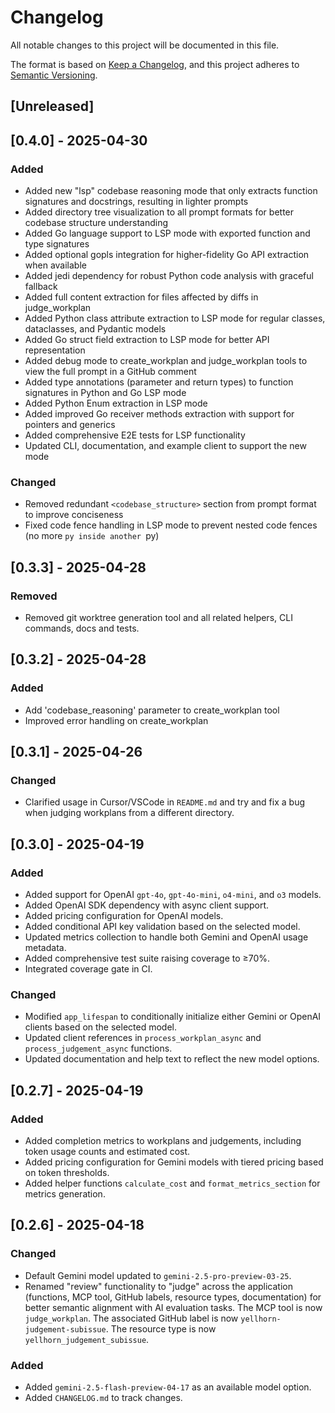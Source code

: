 # Changelog

All notable changes to this project will be documented in this file.

The format is based on [Keep a Changelog](https://keepachangelog.com/en/1.0.0/),
and this project adheres to [Semantic Versioning](https://semver.org/spec/v2.0.0.html).

## [Unreleased]

## [0.4.0] - 2025-04-30

### Added
- Added new "lsp" codebase reasoning mode that only extracts function signatures and docstrings, resulting in lighter prompts
- Added directory tree visualization to all prompt formats for better codebase structure understanding
- Added Go language support to LSP mode with exported function and type signatures
- Added optional gopls integration for higher-fidelity Go API extraction when available
- Added jedi dependency for robust Python code analysis with graceful fallback
- Added full content extraction for files affected by diffs in judge_workplan
- Added Python class attribute extraction to LSP mode for regular classes, dataclasses, and Pydantic models
- Added Go struct field extraction to LSP mode for better API representation
- Added debug mode to create_workplan and judge_workplan tools to view the full prompt in a GitHub comment
- Added type annotations (parameter and return types) to function signatures in Python and Go LSP mode
- Added Python Enum extraction in LSP mode
- Added improved Go receiver methods extraction with support for pointers and generics
- Added comprehensive E2E tests for LSP functionality
- Updated CLI, documentation, and example client to support the new mode

### Changed
- Removed redundant `<codebase_structure>` section from prompt format to improve conciseness
- Fixed code fence handling in LSP mode to prevent nested code fences (no more ```py inside another ```py)

## [0.3.3] - 2025-04-28

### Removed
- Removed git worktree generation tool and all related helpers, CLI commands, docs and tests.

## [0.3.2] - 2025-04-28

### Added

- Add 'codebase_reasoning' parameter to create_workplan tool
- Improved error handling on create_workplan

## [0.3.1] - 2025-04-26

### Changed

- Clarified usage in Cursor/VSCode in `README.md` and try and fix a bug when judging workplans from a different directory.

## [0.3.0] - 2025-04-19

### Added

- Added support for OpenAI `gpt-4o`, `gpt-4o-mini`, `o4-mini`, and `o3` models.
- Added OpenAI SDK dependency with async client support.
- Added pricing configuration for OpenAI models.
- Added conditional API key validation based on the selected model.
- Updated metrics collection to handle both Gemini and OpenAI usage metadata.
- Added comprehensive test suite raising coverage to ≥70%.
- Integrated coverage gate in CI.

### Changed

- Modified `app_lifespan` to conditionally initialize either Gemini or OpenAI clients based on the selected model.
- Updated client references in `process_workplan_async` and `process_judgement_async` functions.
- Updated documentation and help text to reflect the new model options.

## [0.2.7] - 2025-04-19

### Added

- Added completion metrics to workplans and judgements, including token usage counts and estimated cost.
- Added pricing configuration for Gemini models with tiered pricing based on token thresholds.
- Added helper functions `calculate_cost` and `format_metrics_section` for metrics generation.

## [0.2.6] - 2025-04-18

### Changed

- Default Gemini model updated to `gemini-2.5-pro-preview-03-25`.
- Renamed "review" functionality to "judge" across the application (functions, MCP tool, GitHub labels, resource types, documentation) for better semantic alignment with AI evaluation tasks. The MCP tool is now `judge_workplan`. The associated GitHub label is now `yellhorn-judgement-subissue`. The resource type is now `yellhorn_judgement_subissue`.

### Added

- Added `gemini-2.5-flash-preview-04-17` as an available model option.
- Added `CHANGELOG.md` to track changes.
